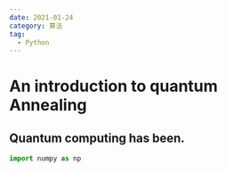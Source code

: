 ```yaml
---
date: 2021-01-24
category: 算法
tag:
  - Python
---
```


# An introduction to quantum Annealing

## Quantum computing has been. 

```python
import numpy as np



```
